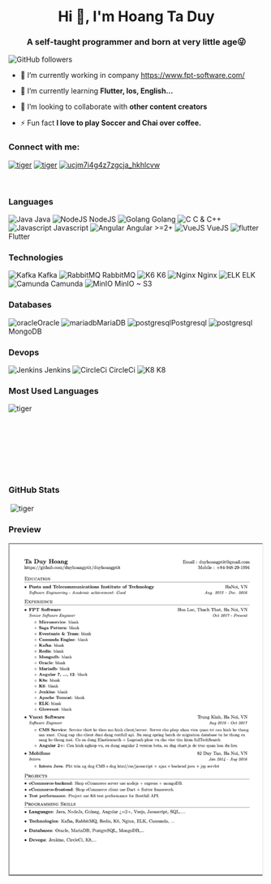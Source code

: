 <h1 align="center">Hi 👋, I'm Hoang Ta Duy</h1>
<h3 align="center">A self-taught programmer and born at very little age😜</h3>

![GitHub followers](https://img.shields.io/github/followers/duyhoangptit?logo=GitHub&style=for-the-badge)

- 🔭 I’m currently working in company https://www.fpt-software.com/

- 🌱 I’m currently learning **Flutter, Ios, English...**

- 👯 I’m looking to collaborate with **other content creators**

- ⚡ Fun fact **I love to play Soccer and Chai over coffee.**

### Connect with me:

<a href="https://www.facebook.com/hoangptit94" target="blank"><img src="https://cdn.jsdelivr.net/npm/simple-icons@3.0.1/icons/facebook.svg" alt="tiger" height="22" width="22" /></a>
<a href="https://github.com/duyhoangptit" target="blank"><img src="https://cdn.jsdelivr.net/npm/simple-icons@3.0.1/icons/github.svg" alt="tiger" height="22" width="22" /></a>
<a href="https://www.youtube.com/channel/UCw3KrwwLdLWfSdFqSfgQyhg" target="blank"><img src="https://cdn.jsdelivr.net/npm/simple-icons@3.0.1/icons/youtube.svg" alt="ucjm7i4g4z7zgcja_hkhlcvw" height="22" width="22" /></a>

<br />

### Languages

<p align="left">
<img src="https://encrypted-tbn0.gstatic.com/images?q=tbn:ANd9GcQ8RqEyY_NcfNEHeOZW4ZeLhkWpUN2dgaM8cQ&usqp=CAU" alt="Java" width="22" height="22"/> Java
<img src="https://nodejs.org/static/images/logo.svg" alt="NodeJS" width="22" height="22"/> NodeJS
<img src="https://encrypted-tbn0.gstatic.com/images?q=tbn:ANd9GcTKVTflN4obalHE47jL8WAuTTwnTKhffRxCDw&usqp=CAU" alt="Golang" width="22" height="22"/> Golang
<img src="https://www.programiz.com/sites/all/themes/programiz/assets/c.svg" alt="C" width="22" height="22"/> C & C++
<img src="https://encrypted-tbn0.gstatic.com/images?q=tbn:ANd9GcSGwMYfXwqnJjxmBkBXmO2le8N8smCqT-84vQ&usqp=CAU" alt="Javascript" width="22" height="22"/> Javascript
<img src="https://angular.io/assets/images/logos/angular/angular.svg" alt="Angular" width="22" height="22"/> Angular >=2+
<img src="https://encrypted-tbn0.gstatic.com/images?q=tbn:ANd9GcSRMaRcDL5Z4DcBD7Un36WhlUYej-HRcmgleg&usqp=CAU" alt="VueJS" width="22" height="22"/> VueJS
<img src="https://www.vectorlogo.zone/logos/flutterio/flutterio-icon.svg" alt="flutter" width="22" height="22"/> Flutter

### Technologies
<img src="https://encrypted-tbn0.gstatic.com/images?q=tbn:ANd9GcRMpcmpYt4fJjsJ1V-MptAANqXO_4J7v0n2zw&usqp=CAU" alt="Kafka" width="22" height="22"/> Kafka
<img src="https://www.rabbitmq.com/img/logo-rabbitmq.svg" alt="RabbitMQ" width="22" height="22"/> RabbitMQ
<img src="https://repository-images.githubusercontent.com/54400687/29992200-7069-11ea-85c9-3824e56625b2" alt="K6" width="22" height="22"/> K6
<img src="https://www.nginx.com/wp-content/uploads/2021/08/NGINX-Part-of-F5-horiz-black-type-1.svg" alt="Nginx" width="22" height="22"/> Nginx
<img src="https://images.contentstack.io/v3/assets/bltefdd0b53724fa2ce/blt280217a63b82a734/6202d3378b1f312528798412/elastic-logo.svg" alt="ELK" width="22" height="22"/> ELK
<img src="https://camunda.com/wp-content/uploads/2020/05/logo-camunda-black.svg" alt="Camunda" width="22" height="22"/> Camunda
<img src="https://min.io/resources/img/logo.svg" alt="MinIO" width="22" height="22"/> MinIO ~ S3

### Databases
<img src="https://encrypted-tbn0.gstatic.com/images?q=tbn:ANd9GcS322npb5XiXm4FHQCSeRgiDA9MMP1DACMxSQ&usqp=CAU" alt="oracle" width="22" height="22"/>Oracle
<img src="https://mariadb.org/wp-content/themes/twentynineteen-child/icons/mariadb_org_rgb_h.svg" alt="mariadb" width="22" height="22"/>MariaDB
<img src="https://www.postgresql.org/media/img/about/press/elephant.png" alt="postgresql" width="22" height="22"/>Postgresql
<img src="https://webimages.mongodb.com/_com_assets/cms/kuzt9r42or1fxvlq2-Meta_Generic.png" alt="postgresql" width="22" height="22"/>MongoDB

### Devops
<img src="https://encrypted-tbn0.gstatic.com/images?q=tbn:ANd9GcQT1ZTJ03T3AfpALmvJNkxapv_1qTDxJNA5qA&usqp=CAU" alt="Jenkins" width="22" height="22"/> Jenkins
<img src="https://encrypted-tbn0.gstatic.com/images?q=tbn:ANd9GcSmpkHiQfMI8Iny_fyN5D7Yfr6t72SbgKHy2g&usqp=CAU" alt="CircleCi" width="22" height="22"/> CircleCi
<img src="https://kubernetes.io/images/nav_logo.svg" alt="K8" width="22" height="22"/> K8

### Most Used Languages
<p><img align="left" src="https://github-readme-stats.vercel.app/api/top-langs/?username=duyhoangptit&layout=compact&hide=html" alt="tiger" /></p>
<br>
<br>
<br>
<br>
<br>
<br>
<br>
<br>

### GitHub Stats
<p>&nbsp;<img align="center" src="https://github-readme-stats.vercel.app/api?username=duyhoangptit&show_icons=true" alt="tiger" /></p>

### Preview
![Resume Screenshot](img.png)
